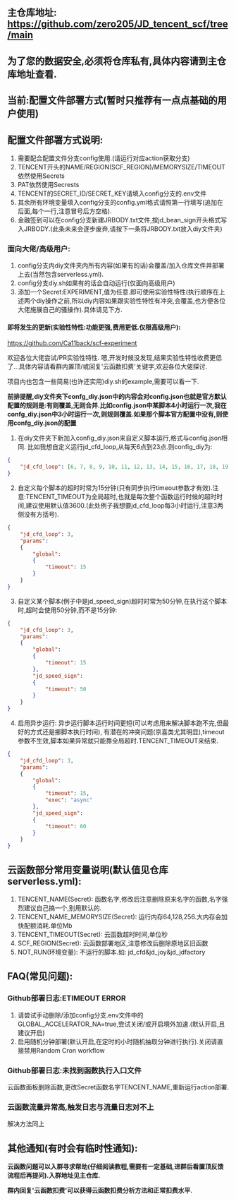## 主仓库地址: https://github.com/zero205/JD_tencent_scf/tree/main
## 为了您的数据安全,必须将仓库私有,具体内容请到主仓库地址查看.
## 当前:配置文件部署方式(暂时只推荐有一点点基础的用户使用)
## 配置文件部署方式说明:
1. 需要配合配置文件分支config使用.(请运行对应action获取分支)
2. TENCENT开头的NAME/REGION(SCF_REGION)/MEMORYSIZE/TIMEOUT依然使用Secrets
3. PAT依然使用Secrests
4. TENCENT的SECRET_ID/SECRET_KEY请填入config分支的.env文件
5. 其余所有环境变量填入config分支的config.yml格式请照第一行填写(追加在后面,每个一行,注意冒号后方空格).
6. 金融签到可以在config分支新建JRBODY.txt文件,按jd_bean_sign开头格式写入JRBODY.(此条未来会逐步废弃,请按下一条将JRBODY.txt放入diy文件夹)
### 面向大佬/高级用户:
1. config分支内diy文件夹内所有内容(如果有的话)会覆盖/加入仓库文件并部署上去(当然包含serverless.yml).
2. config分支diy.sh如果有的话会自动运行(仅面向高级用户)
3. 添加一个Secret:EXPERIMENT,值为任意.即可使用实验性特性(执行顺序在上述两个diy操作之前,所以diy内容如果跟实验性特性有冲突,会覆盖,也方便各位大佬施展自己的骚操作).具体请见下方.
#### 即将发生的更新(实验性特性:功能更强,费用更低.仅限高级用户):
https://github.com/Ca11back/scf-experiment

欢迎各位大佬尝试/PR实验性特性. 嗯,开发时候没发现,结果实验性特性收费更低了...具体内容请看群内置顶/或回复'云函数扣费'关键字,欢迎各位大佬探讨.

项目内也包含一些简易(也许还实用)diy.sh的example,需要可以看一下.

**前排提醒,diy文件夹下confg_diy.json中的内容会对config.json也就是官方默认配置的规则是:有则覆盖,无则合并.比如config.json中某脚本4小时运行一次,我在confg_diy.json中3小时运行一次,则规则覆盖.如果那个脚本官方配置中没有,则使用confg_diy.json的配置**
1. 在diy文件夹下新加入config_diy.json来自定义脚本运行,格式与config.json相同. 比如我想自定义运行jd_cfd_loop,从每天6点到23点.则config_diy为:
```json
{
    "jd_cfd_loop": [6, 7, 8, 9, 10, 11, 12, 13, 14, 15, 16, 17, 18, 19, 20, 21, 22, 23],
}
```
2. 自定义每个脚本的超时时常为15分钟(只有同步执行timeout参数才有效).注意:TENCENT_TIMEOUT为全局超时,也就是每次整个函数运行时候的超时时间,建议使用默认值3600.(此处例子我想要jd_cfd_loop每3小时运行,注意3两侧没有方括号).
```json
{
    "jd_cfd_loop": 3,
    "params":
    {
        "global":
        {
            "timeout": 15
        }
    }
}
```
3. 自定义某个脚本(例子中是jd_speed_sign)超时时常为50分钟,在执行这个脚本时,超时会使用50分钟,而不是15分钟:
```json
{
    "jd_cfd_loop": 3,
    "params":
    {
        "global":
        {
            "timeout": 15
        },
        "jd_speed_sign":
        {
            "timeout": 50
        }
    }
}
```
4. 启用异步运行: 异步运行脚本运行时间更短(可以考虑用来解决脚本跑不完,但最好的方式还是挪脚本执行时间), 有潜在的冲突问题(京喜类尤其明显),timeout参数不生效,脚本如果异常就只能靠全局超时.TENCENT_TIMEOUT来结束.
```json
{
    "jd_cfd_loop": 3,
    "params":
    {
        "global":
        {
            "timeout": 15,
            "exec": "async"
        },
        "jd_speed_sign":
        {
            "timeout": 60
        }
    }
}
```
## 云函数部分常用变量说明(默认值见仓库serverless.yml):
1. TENCENT_NAME(Secret): 函数名字,修改后注意删除原来名字的函数,名字强烈建议自己搞一个,别用默认的.
2. TENCENT_NAME_MEMORYSIZE(Secret): 运行内存64,128,256.大内存会加快配额消耗.单位Mb
3. TENCENT_TIMEOUT(Secret): 云函数超时时间,单位秒
4. SCF_REGION(Secret): 云函数部署地区,注意修改后删除原地区旧函数
5. NOT_RUN(环境变量): 不运行的脚本.如: jd_cfd&jd_joy&jd_jdfactory

## FAQ(常见问题):
### Github部署日志:ETIMEOUT ERROR
1. 请尝试手动删除/添加config分支.env文件中的GLOBAL_ACCELERATOR_NA=true,尝试关闭/或开启境外加速.(默认开启,且建议开启)
2. 启用随机分钟部署(默认开启,在定时的小时随机抽取分钟进行执行).关闭请直接禁用Random Cron workflow
### Github部署日志:未找到函数执行入口文件
云函数面板删除函数,更改Secret函数名字TENCENT_NAME,重新运行action部署.
### 云函数流量异常高,触发日志与流量日志对不上
解决方法同上

## 其他通知(有时会有临时性通知):

**云函数问题可以入群寻求帮助(仔细阅读教程,需要有一定基础,进群后看置顶反馈流程后再提问).入群地址见主仓库.**

**群内回复'云函数扣费'可以获得云函数扣费分析方法和正常扣费水平.**
